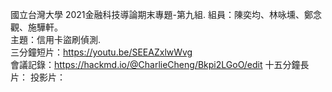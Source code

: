 國立台灣大學 2021金融科技導論期末專題-第九組. 
組員：陳奕均、林咏壎、鄭念觀、施驊軒。  
主題：信用卡盜刷偵測.   
三分鐘短片：<https://youtu.be/SEEAZxlwWvg>  
會議記錄：<https://hackmd.io/@CharlieCheng/Bkpi2LGoO/edit>
十五分鐘長片：
投影片：
